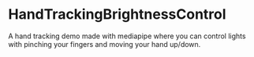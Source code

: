 # HandTrackingBrightnessControl
A hand tracking demo made with mediapipe where you can control lights with pinching your fingers and moving your hand up/down.
